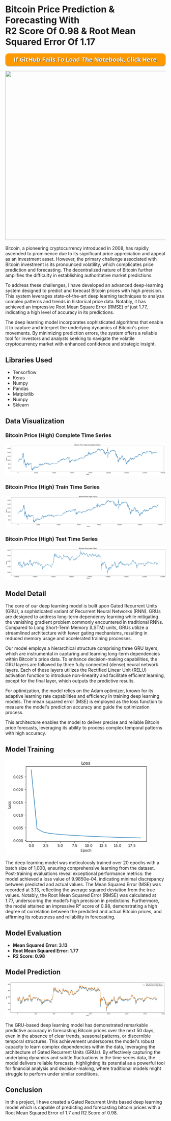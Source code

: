 # Bitcoin Price Prediction & Forecasting With <br> R2 Score Of 0.98 & Root Mean Squared Error Of 1.17
<p align="center">
<a href="https://nbviewer.jupyter.org/github/NavinBondade/Forecasting-The-Bitcoin-Price-With-An-R2-Score-Of-0.98-MSE-Of-1.17/blob/main/Bitcon%20Price%20Predection%20Plus%20Forecasting/NoteBook/Bitcoin_Price_Prediction_With_GRU_%28R2_Score_%3D_0_98_%29_.ipynb" target="_blank">
  <img align="center"  src="https://github.com/NavinBondade/Distinguishing-Fake-And-Real-News-With-Deep-Learning/blob/main/Graphs/button_if-github-fails-to-load-the-notebook-click-here%20(4).png?raw=true"/>
</a>
</p>
<img src="https://masterthecrypto.com/wp-content/uploads/2019/11/BITCOIN-PRICE.jpg" width="900" height="530">
<p>Bitcoin, a pioneering cryptocurrency introduced in 2008, has rapidly ascended to prominence due to its significant price appreciation and appeal as an investment asset. However, the primary challenge associated with Bitcoin investment is its pronounced volatility, which complicates price prediction and forecasting. The decentralized nature of Bitcoin further amplifies the difficulty in establishing authoritative market predictions.

To address these challenges, I have developed an advanced deep-learning system designed to predict and forecast Bitcoin prices with high precision. This system leverages state-of-the-art deep learning techniques to analyze complex patterns and trends in historical price data. Notably, it has achieved an impressive Root Mean Square Error (RMSE) of just 1.77, indicating a high level of accuracy in its predictions.

The deep learning model incorporates sophisticated algorithms that enable it to capture and interpret the underlying dynamics of Bitcoin's price movements. By minimizing prediction errors, the system offers a reliable tool for investors and analysts seeking to navigate the volatile cryptocurrency market with enhanced confidence and strategic insight.</p>
<h2>Libraries Used</h2>
<ul>
  <li>Tensorflow</li>
  <li>Keras</li>
  <li>Numpy</li>
  <li>Pandas </li>
  <li>Matplotlib</li>
  <li>Numpy</li>
  <li>Sklearn</li>
</ul> 
<h2>Data Visualization</h2>
<h3>Bitcoin Price (High) Complete Time Series</h3>
<img src="https://github.com/NavinBondade/Bitcoin-Price-Prediction-With-GRU-R2-Score-0.98-/blob/main/Bitcon%20Price%20Predection%20Plus%20Forecasting/Graph/Bitcoin%20Price%20High.png?raw=true">
<h3>Bitcoin Price (High) Train Time Series</h3>
<img src="https://github.com/NavinBondade/Bitcoin-Price-Prediction-With-GRU-R2-Score-0.98-/blob/main/Bitcon%20Price%20Predection%20Plus%20Forecasting/Graph/Bitcoin%20Price%20High%20(Train).png">
<h3>Bitcoin Price (High) Test Time Series</h3>
<img src="https://github.com/NavinBondade/Bitcoin-Price-Prediction-With-GRU-R2-Score-0.98-/blob/main/Bitcon%20Price%20Predection%20Plus%20Forecasting/Graph/Bitcoin%20Price%20High%20(Test).png">
<h2>Model Detail</h2>
<p>The core of our deep learning model is built upon Gated Recurrent Units (GRU), a sophisticated variant of Recurrent Neural Networks (RNN). GRUs are designed to address long-term dependency learning while mitigating the vanishing gradient problem commonly encountered in traditional RNNs. Compared to Long Short-Term Memory (LSTM) units, GRUs utilize a streamlined architecture with fewer gating mechanisms, resulting in reduced memory usage and accelerated training processes.

Our model employs a hierarchical structure comprising three GRU layers, which are instrumental in capturing and learning long-term dependencies within Bitcoin's price data. To enhance decision-making capabilities, the GRU layers are followed by three fully connected (dense) neural network layers. Each of these layers utilizes the Rectified Linear Unit (RELU) activation function to introduce non-linearity and facilitate efficient learning, except for the final layer, which outputs the predictive results.

For optimization, the model relies on the Adam optimizer, known for its adaptive learning rate capabilities and efficiency in training deep learning models. The mean squared error (MSE) is employed as the loss function to measure the model's prediction accuracy and guide the optimization process.

This architecture enables the model to deliver precise and reliable Bitcoin price forecasts, leveraging its ability to process complex temporal patterns with high accuracy.
</p>
<h2>Model Training</h2>
<img src="https://github.com/NavinBondade/Bitcoin-Price-Prediction-With-GRU-R2-Score-0.98-/blob/main/Bitcon%20Price%20Predection%20Plus%20Forecasting/Graph/loss.png" width="450" height="300">
<p>The deep learning model was meticulously trained over 20 epochs with a batch size of 1,000, ensuring comprehensive learning from the dataset. Post-training evaluations reveal exceptional performance metrics: the model achieved a loss value of 9.9850e-04, indicating minimal discrepancy between predicted and actual values. The Mean Squared Error (MSE) was recorded at 3.13, reflecting the average squared deviation from the true values. Notably, the Root Mean Squared Error (RMSE) was calculated at 1.77, underscoring the model’s high precision in predictions. Furthermore, the model attained an impressive R² score of 0.98, demonstrating a high degree of correlation between the predicted and actual Bitcoin prices, and affirming its robustness and reliability in forecasting.</b></p>
<h2>Model Evaluation</h2>

<ul>
  <li><b>Mean Squared Error: 3.13</b></li>
  <li><b>Root Mean Squared Error: 1.77</b></li>
  <li><b>R2 Score: 0.98</b></li> 
</ul>  
<h2>Model Prediction</h2>
<img src="https://github.com/NavinBondade/Bitcoin-Price-Prediction-With-GRU-R2-Score-0.98-/blob/main/Bitcon%20Price%20Predection%20Plus%20Forecasting/Graph/Forecasting%20and%20Prediction.png?raw=true">
<p>The GRU-based deep learning model has demonstrated remarkable predictive accuracy in forecasting Bitcoin prices over the next 50 days, even in the absence of clear trends, seasonal patterns, or discernible temporal structures. This achievement underscores the model's robust capacity to learn complex dependencies within the data, leveraging the architecture of Gated Recurrent Units (GRUs). By effectively capturing the underlying dynamics and subtle fluctuations in the time series data, the model delivers reliable forecasts, highlighting its potential as a powerful tool for financial analysis and decision-making, where traditional models might struggle to perform under similar conditions.</p>  
<h2>Conclusion</h2>
<p>In this project, I have created a Gated Recurrent Units based deep learning model which is capable of predicting and forecasting bitcoin prices with a Root Mean Squared Error of 1.7 and R2 Score of 0.98.</p>
